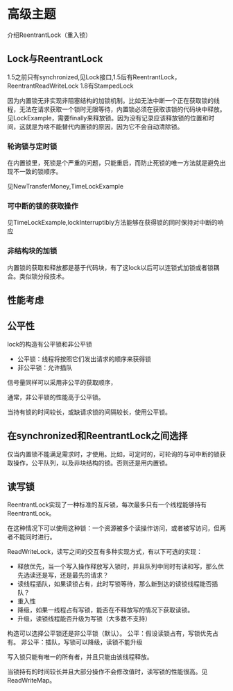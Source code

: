 # 高级主题

介绍ReentrantLock（重入锁）

## Lock与ReentrantLock

1.5之前只有synchronized,见Lock接口,1.5后有ReentrantLock，ReentrantReadWriteLock
1.8有StampedLock

因为内置锁无非实现非阻塞结构的加锁机制。比如无法中断一个正在获取锁的线程，无法在请求获取一个锁时无限等待，内置锁必须在获取该锁的代码块中释放。
见LockExample，需要finally来释放锁。因为没有记录应该释放锁的位置和时间，这就是为啥不能替代内置锁的原因，因为它不会自动清除锁。

### 轮询锁与定时锁

在内置锁里，死锁是个严重的问题，只能重启，而防止死锁的唯一方法就是避免出现不一致的锁顺序。

见NewTransferMoney,TimeLockExample

### 可中断的锁的获取操作

见TimeLockExample,lockInterruptibly方法能够在获得锁的同时保持对中断的响应

### 非结构块的加锁

内置锁的获取和释放都是基于代码块，有了这lock以后可以连锁式加锁或者锁耦合。类似锁分段技术。

## 性能考虑

## 公平性

lock的构造有公平锁和非公平锁

+   公平锁：线程将按照它们发出请求的顺序来获得锁
+   非公平锁：允许插队

信号量同样可以采用非公平的获取顺序，

通常，非公平锁的性能高于公平锁。

当持有锁的时间较长，或缺请求锁的间隔较长，使用公平锁。

## 在synchronized和ReentrantLock之间选择

仅当内置锁不能满足需求时，才使用。比如，可定时的，可轮询的与可中断的锁获取操作，公平队列，以及非块结构的锁。否则还是用内置锁。

## 读写锁

ReentrantLock实现了一种标准的互斥锁，每次最多只有一个线程能够持有ReentrantLock。

在这种情况下可以使用这种锁：一个资源被多个读操作访问，或者被写访问，但两者不能同时进行。

ReadWriteLock，读写之间的交互有多种实现方式，有以下可选的实现：
+   释放优先，当一个写入操作释放写入锁时，并且队列中同时有读和写，那么优先选读还是写，还是最先的请求？
+   读线程插队，如果读锁占有，此时写锁等待，那么新到达的读锁线程能否插队？
+   重入性
+   降级，如果一线程占有写锁，能否在不释放写的情况下获取读锁。
+   升级，读锁线程能否升级为写锁（大多数不支持）

构造可以选择公平锁还是非公平锁（默认）。
公平：假设读锁占有，写锁优先占有。
非公平：插队，写锁可以降级，读锁不能升级

写入锁只能有唯一的所有者，并且只能由该线程释放。

当锁持有的时间较长并且大部分操作不会修改值时，读写锁的性能很高。见ReadWriteMap。



